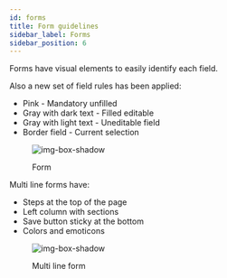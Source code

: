 ```yaml
---
id: forms
title: Form guidelines
sidebar_label: Forms
sidebar_position: 6
---
```


Forms have visual elements to easily identify each field. 

Also a new set of field rules has been applied:
- Pink - Mandatory unfilled
- Gray with dark text - Filled editable
- Gray with light text - Uneditable field
- Border field - Current selection

<figure>

![img-box-shadow](/img/design/design-form.png)
<figcaption>Form</figcaption>
</figure>


Multi line forms have:
- Steps at the top of the page
- Left column with sections
- Save button sticky at the bottom
- Colors and emoticons

<figure>

![img-box-shadow](/img/design/design-multi-line-form.png)
<figcaption>Multi line form</figcaption>
</figure>